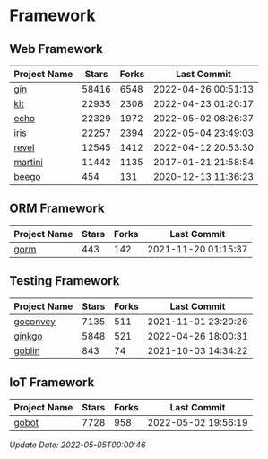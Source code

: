 # Framework

## Web Framework
| Project Name | Stars | Forks | Last Commit |
| ------------ | ----- | ----- | ----------- |
| [gin](https://github.com/gin-gonic/gin) | 58416 | 6548 | 2022-04-26 00:51:13 |
| [kit](https://github.com/go-kit/kit) | 22935 | 2308 | 2022-04-23 01:20:17 |
| [echo](https://github.com/labstack/echo) | 22329 | 1972 | 2022-05-02 08:26:37 |
| [iris](https://github.com/kataras/iris) | 22257 | 2394 | 2022-05-04 23:49:03 |
| [revel](https://github.com/revel/revel) | 12545 | 1412 | 2022-04-12 20:53:30 |
| [martini](https://github.com/go-martini/martini) | 11442 | 1135 | 2017-01-21 21:58:54 |
| [beego](https://github.com/astaxie/beego) | 454 | 131 | 2020-12-13 11:36:23 |

## ORM Framework
| Project Name | Stars | Forks | Last Commit |
| ------------ | ----- | ----- | ----------- |
| [gorm](https://github.com/jinzhu/gorm) | 443 | 142 | 2021-11-20 01:15:37 |

## Testing Framework
| Project Name | Stars | Forks | Last Commit |
| ------------ | ----- | ----- | ----------- |
| [goconvey](https://github.com/smartystreets/goconvey) | 7135 | 511 | 2021-11-01 23:20:26 |
| [ginkgo](https://github.com/onsi/ginkgo) | 5848 | 521 | 2022-04-26 18:00:31 |
| [goblin](https://github.com/franela/goblin) | 843 | 74 | 2021-10-03 14:34:22 |

## IoT Framework
| Project Name | Stars | Forks | Last Commit |
| ------------ | ----- | ----- | ----------- |
| [gobot](https://github.com/hybridgroup/gobot) | 7728 | 958 | 2022-05-02 19:56:19 |

*Update Date: 2022-05-05T00:00:46*